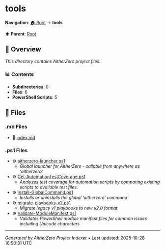 # tools

**Navigation**: [🏠 Root](../index.md) → **tools**

⬆️ **Parent**: [Root](../index.md)

## 📖 Overview

*This directory contains AitherZero project files.*

### 📊 Contents

- **Subdirectories**: 0
- **Files**: 6
- **PowerShell Scripts**: 5

## 📄 Files

### .md Files

- 📝 [index.md](./index.md)

### .ps1 Files

- ⚙️ [aitherzero-launcher.ps1](./aitherzero-launcher.ps1)
  - *Global launcher for AitherZero - callable from anywhere as 'aitherzero'*
- ⚙️ [Get-AutomationTestCoverage.ps1](./Get-AutomationTestCoverage.ps1)
  - *Analyzes test coverage for automation scripts by comparing existing scripts to available test files.*
- ⚙️ [Install-GlobalCommand.ps1](./Install-GlobalCommand.ps1)
  - *Installs or uninstalls the global 'aitherzero' command*
- ⚙️ [migrate-playbooks-v2.ps1](./migrate-playbooks-v2.ps1)
  - *Migrate legacy v1 playbooks to new v2.0 format*
- ⚙️ [Validate-ModuleManifest.ps1](./Validate-ModuleManifest.ps1)
  - *Validates PowerShell module manifest files for common issues including Unicode characters*

---

*Generated by AitherZero Project Indexer* • Last updated: 2025-10-28 16:50:31 UTC

